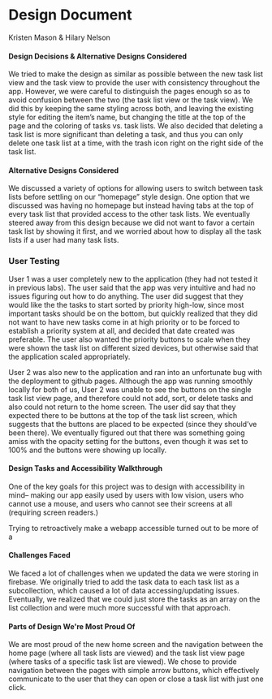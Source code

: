# Design Document
Kristen Mason & Hilary Nelson

#### Design Decisions & Alternative Designs Considered

We tried to make the design as similar as possible between the new task list view and the task view to provide the user with consistency throughout the app. However, we were careful to distinguish the pages enough so as to avoid confusion between the two (the task list view or the task view). We did this by keeping the same styling across both, and leaving the existing style for editing the item’s name, but changing the title at the top of the page and the coloring of tasks vs. task lists. We also decided that deleting a task list is more significant than deleting a task, and thus you can only delete one task list at a time, with the trash icon right on the right side of the task list.

#### Alternative Designs Considered

We discussed a variety of options for allowing users to switch between task lists before settling on our “homepage” style design. One option that we discussed was having no homepage but instead having tabs at the top of every task list that provided access to the other task lists. We eventually steered away from this design because we did not want to favor a certain task list by showing it first, and we worried about how to display all the task lists if a user had many task lists.


### User Testing

User 1 was a user completely new to the application (they had not tested it in previous labs). The user said that the app was very intuitive and had no issues figuring out how to do anything. The user did suggest that they would like the the tasks to start sorted by priority high-low, since most important tasks should be on the bottom, but quickly realized that they did not want to have new tasks come in at high priority or to be forced to establish a priority system at all, and decided that date created was preferable. The user also wanted the priority buttons to scale when they were shown the task list on different sized devices, but otherwise said that the application scaled appropriately.

User 2 was also new to the application and ran into an unfortunate bug with the deployment to github pages. Although the app was running smoothly locally for both of us, User 2 was unable to see the buttons on the single task list view page, and therefore could not add, sort, or delete tasks and also could not return to the home screen. The user did say that they expected there to be buttons at the top of the task list screen, which suggests that the buttons are placed to be expected (since they should’ve been there). We eventually figured out that there was something going amiss with the opacity setting for the buttons, even though it was set to 100% and the buttons were showing up locally.

#### Design Tasks and Accessibility Walkthrough

One of the key goals for this project was to design with accessibility in mind– making our app easily used by users with low vision, users who cannot use a mouse, and users who cannot see their screens at all (requiring screen readers.) 

Trying to retroactively make a webapp accessible turned out to be more of a 


#### Challenges Faced

We faced a lot of challenges when we updated the data we were storing in firebase. We originally tried to add the task data to each task list as a subcollection, which caused a lot of data accessing/updating issues. Eventually, we realized that we could just store the tasks as an array on the list collection and were much more successful with that approach.


#### Parts of Design We're Most Proud Of

We are most proud of the new home screen and the navigation between the home page (where all task lists are viewed) and the task list view page (where tasks of a specific task list are viewed). We chose to provide navigation between the pages with simple arrow buttons, which effectively communicate to the user that they can open or close a task list with just one click. 

